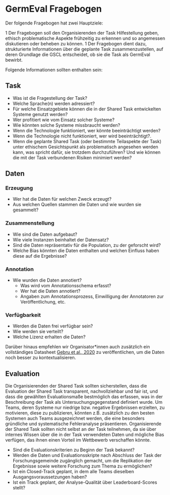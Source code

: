 # GermEval Fragebogen

Der folgende Fragebogen hat zwei Hauptziele:

1 Der Fragebogen soll den Organisierenden der Task Hilfestellung geben, ethisch problematische Aspekte frühzeitig zu erkennen und so angemessen diskutieren oder beheben zu können.
1 Der Fragebogen dient dazu, strukturierte Informationen über die geplante Task zusammenzustellen, auf deren Grundlage die GSCL entscheidet, ob sie die Task als GermEval bewirbt.

Folgende Informationen sollten enthalten sein:

## Task

* Was ist die Fragestellung der Task?
* Welche Sprache(n) werden adressiert?
* Für welche Einsatzgebiete können die in der Shared Task entwickelten Systeme genutzt werden?
* Wer profitiert wie vom Einsatz solcher Systeme?
* Wie könnten solche Systeme missbraucht werden?
* Wenn die Technologie funktioniert, wer könnte beeinträchtigt werden?
* Wenn die Technologie nicht funktioniert, wer wird beeinträchtigt?.
* Wenn die geplante Shared Task (oder bestimmte Teilaspekte der Task) unter ethischem Gesichtspunkt als problematisch angesehen werden kann, was spricht dafür, sie trotzdem durchzuführen? Und wie können die mit der Task verbundenen Risiken minimiert werden?

## Daten

### Erzeugung

* Wer hat die Daten für welchen Zweck erzeugt?
* Aus welchen Quellen stammen die Daten und wie wurden sie gesammelt?

### Zusammenstellung

* Wie sind die Daten aufgebaut?
* Wie viele Instanzen beinhaltet der Datensatz?
* Sind die Daten repräsentativ für die Population, zu der geforscht wird?
* Welche Bias könnten die Daten enthalten und welchen Einfluss haben diese auf die Ergebnisse?

### Annotation

* Wie wurden die Daten annotiert?
  * Was wird vom Annotationsschema erfasst?
  * Wer hat die Daten annotiert?
  * Angaben zum Annotationsprozess, Einwilligung der Annotatoren zur Veröffentlichung, etc.

### Verfügbarkeit

* Werden die Daten frei verfügbar sein?
* Wie werden sie verteilt?
* Welche Lizenz erhalten die Daten?

Darüber hinaus empfehlen wir Organisator*innen auch zusätzlich ein vollständiges Datasheet [Gebru et al., 2020](https://arxiv.org/abs/1803.09010) zu veröffentlichen, um die Daten noch besser zu kontextualisieren.

## Evaluation

Die Organisierenden der Shared Task sollten sicherstellen, dass die Evaluation der Shared Task transparent, nachvollziehbar und fair ist, und dass die gewählten Evaluationsmaße bestmöglich das erfassen, was in der Beschreibung der Task als Untersuchungsgegenstand definiert wurde.
Um Teams, deren Systeme nur niedrige bzw. negative Ergebnissen erzielten, zu motivieren, diese zu publizieren, könnten z.B. zusätzlich zu den besten Systemen auch Teams ausgezeichnet werden, die eine besonders gründliche und systematische Fehleranalyse präsentieren.
Organisierende der Shared Task sollten nicht selbst an der Task teilnehmen, da sie über internes Wissen über die in der Task verwendeten Daten und mögliche Bias verfügen, das ihnen einen Vorteil im Wettbewerb verschaffen könnte.

* Sind die Evaluationskriterien zu Beginn der Task bekannt?
* Werden die Daten und Evaluationsskripte nach Abschluss der Task der Forschungsgemeinde zugänglich gemacht, um die Replikation der Ergebnisse sowie weitere Forschung zum Thema zu ermöglichen?
* Ist ein Closed-Track geplant, in dem alle Teams dieselben Ausgangsvoraussetzungen haben?
* Ist ein Track geplant, der Analyse-Qualität über Leaderboard-Scores stellt?
